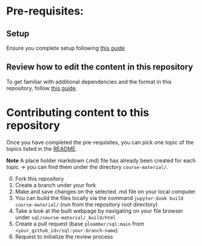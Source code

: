 # Pre-requisites: 

## Setup

Ensure you complete setup following [this guide](https://ploomber-contributing.readthedocs.io/en/latest/contributing/setup.html) 

## Review how to edit the content in this repository

To get familiar with additional dependencies and the format in this repository, follow [this guide](https://ploomber-contributing.readthedocs.io/en/latest/documentation/notebooks.html).

# Contributing content to this repository

Once you have completed the pre-requisites, you can pick one topic of the topics listed in the [README](https://github.com/ploomber/sql/blob/main/README.md). 

**Note** A place holder markdown (.md) file has already been created for each topic -> you can find them under the directory `course-material/`.

0. Fork this repository
1. Create a branch under your fork
2. Make and save changes on the selected .md file on your local computer
3. You can build the files locally via the command `jupyter-book build course-material/` (run from the repository root directory)
4. Take a look at the built webpage by navigating on your file browser under `sql/course-material/_build/html`
5. Create a pull request (base `ploomber/sql:main` from `<your_github_id>/sql:your-branch-name`)
6. Request to initialize the review process